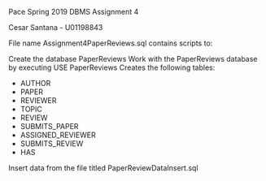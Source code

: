 Pace Spring 2019 DBMS Assignment 4

Cesar Santana - U01198843

File name Assignment4PaperReviews.sql contains scripts to:

Create the database PaperReviews
Work with the PaperReviews database by executing USE PaperReviews
Creates the following tables:

- AUTHOR
- PAPER
- REVIEWER
- TOPIC
- REVIEW
- SUBMITS_PAPER
- ASSIGNED_REVIEWER
- SUBMITS_REVIEW
- HAS

Insert data from the file titled PaperReviewDataInsert.sql
